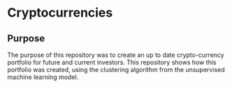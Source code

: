 # Cryptocurrencies

## Purpose
The purpose of this repository was to create an up to date crypto-currency portfolio for future and current investors. 
This repository shows how this portfolio was created, using the clustering algorithm from the unsupervised machine learning model.
